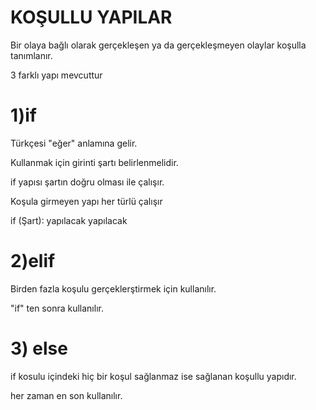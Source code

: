 # KOŞULLU YAPILAR
Bir olaya bağlı olarak gerçekleşen ya da gerçekleşmeyen olaylar koşulla tanımlanır.


3 farklı yapı mevcuttur


# 1)if
Türkçesi "eğer" anlamına gelir.


Kullanmak için girinti şartı belirlenmelidir.


if yapısı şartın doğru olması ile çalışır.


Koşula girmeyen yapı her türlü çalışır


if (Şart):
  yapılacak
  yapılacak

# 2)elif
Birden fazla koşulu gerçeklerştirmek için kullanılır.


"if" ten sonra kullanılır.



# 3) else 
if kosulu içindeki hiç bir koşul sağlanmaz ise sağlanan koşullu yapıdır.


her zaman en son kullanılır.


  
